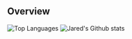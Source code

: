 ## Overview
![Top Languages](https://github-readme-stats.vercel.app/api/top-langs/?username=jmomanyi&layout=compact&hide=html,css,javascript)
![Jared's Github stats](https://github-readme-stats.vercel.app/api?username=jmomanyi&show_icons=true&theme=radical&exclude_repo=contributed&hide=contribs)
